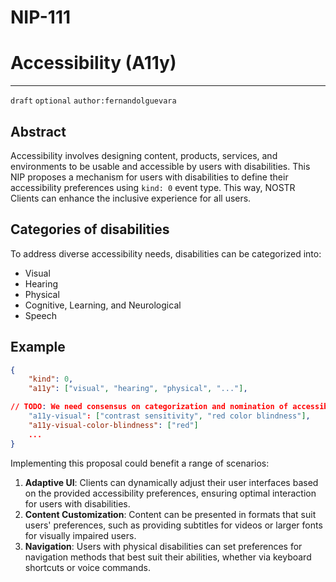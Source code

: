 NIP-111
=======

# Accessibility (A11y)
----------------------

`draft` `optional` `author:fernandolguevara`

## Abstract

Accessibility involves designing content, products, services, and environments to be usable and accessible by users with disabilities. This NIP proposes a mechanism for users with disabilities to define their accessibility preferences using `kind: 0` event type. This way, NOSTR Clients can enhance the inclusive experience for all users.

## Categories of disabilities

To address diverse accessibility needs, disabilities can be categorized into:

- Visual
- Hearing
- Physical
- Cognitive, Learning, and Neurological
- Speech

Example
-------

```json
{
	"kind": 0,
	"a11y": ["visual", "hearing", "physical", "..."],

// TODO: We need consensus on categorization and nomination of accessibility markers
	"a11y-visual": ["contrast sensitivity", "red color blindness"],
	"a11y-visual-color-blindness": ["red"]
	...
}
```

Implementing this proposal could benefit a range of scenarios:

1. **Adaptive UI**: Clients can dynamically adjust their user interfaces based on the provided accessibility preferences, ensuring optimal interaction for users with disabilities.
2. **Content Customization**: Content can be presented in formats that suit users' preferences, such as providing subtitles for videos or larger fonts for visually impaired users.
3. **Navigation**: Users with physical disabilities can set preferences for navigation methods that best suit their abilities, whether via keyboard shortcuts or voice commands.